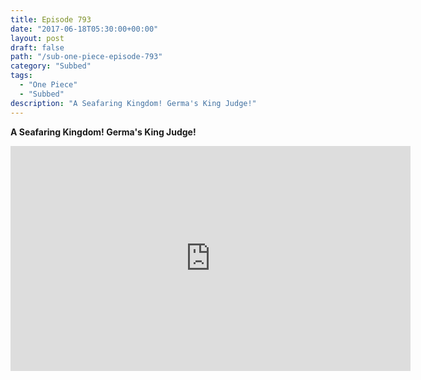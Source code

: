 ```yaml
---
title: Episode 793
date: "2017-06-18T05:30:00+00:00"
layout: post
draft: false
path: "/sub-one-piece-episode-793"
category: "Subbed"
tags:
  - "One Piece"
  - "Subbed"
description: "A Seafaring Kingdom! Germa's King Judge!"
---
```


**A Seafaring Kingdom! Germa's King Judge!**

<iframe width="640" height="360" src="https://www.rapidvideo.com/e/G6FRPGZW0Z" frameborder="0" marginwidth=0 marginheight=0 scrolling=no allowfullscreen></iframe>


